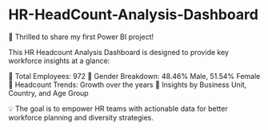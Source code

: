 # HR-HeadCount-Analysis-Dashboard

🚀 Thrilled to share my first Power BI project!

This HR Headcount Analysis Dashboard is designed to provide key workforce insights at a glance:

🔹 Total Employees: 972
🔹 Gender Breakdown: 48.46% Male, 51.54% Female
🔹 Headcount Trends: Growth over the years
🔹 Insights by Business Unit, Country, and Age Group

💡 The goal is to empower HR teams with actionable data for better workforce planning and diversity strategies.
